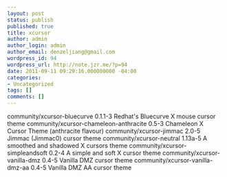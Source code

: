 ```yaml
---
layout: post
status: publish
published: true
title: xcursor
author: admin
author_login: admin
author_email: denzeljiang@gmail.com
wordpress_id: 94
wordpress_url: http://note.jzr.me/?p=94
date: 2011-09-11 09:29:16.000000000 -04:00
categories:
- Uncategorized
tags: []
comments: []
---
```


community/xcursor-bluecurve 0.1.1-3
    Redhat's Bluecurve X mouse cursor theme
community/xcursor-chameleon-anthracite 0.5-3
    Chameleon X Cursor Theme (anthracite flavour)
community/xcursor-jimmac 2.0-5
    Jimmac (Jimmac0) cursor theme
community/xcursor-neutral 1.13a-5
    A smoothed and shadowed X cursors theme
community/xcursor-simpleandsoft 0.2-4
    A simple and soft X cursor theme
community/xcursor-vanilla-dmz 0.4-5
    Vanilla DMZ cursor theme
community/xcursor-vanilla-dmz-aa 0.4-5
    Vanilla DMZ AA cursor theme
